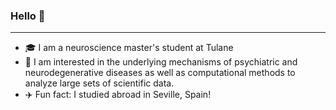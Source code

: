 ### Hello  :wave:
***
* :mortar_board:  I am a neuroscience master's student at Tulane
* :brain:  I am interested in the underlying mechanisms of psychiatric and neurodegenerative diseases as well as computational methods to analyze large sets of scientific data. 
* :airplane:  Fun fact: I studied abroad in Seville, Spain! 
